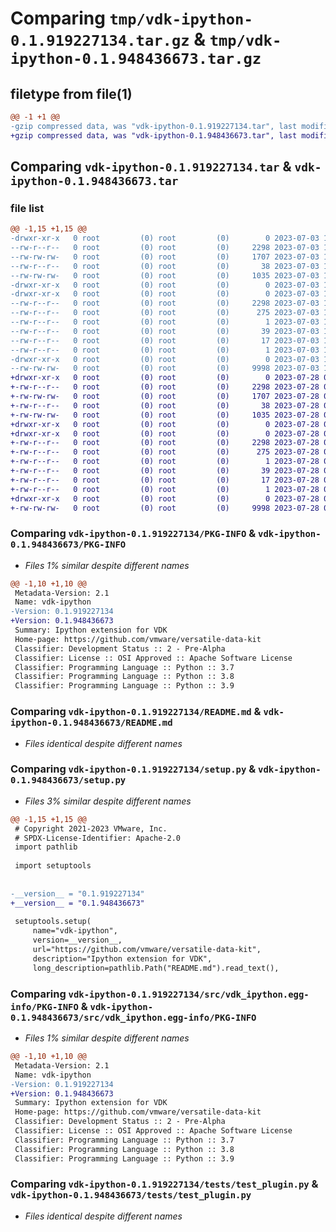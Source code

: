 # Comparing `tmp/vdk-ipython-0.1.919227134.tar.gz` & `tmp/vdk-ipython-0.1.948436673.tar.gz`

## filetype from file(1)

```diff
@@ -1 +1 @@
-gzip compressed data, was "vdk-ipython-0.1.919227134.tar", last modified: Mon Jul  3 12:04:37 2023, max compression
+gzip compressed data, was "vdk-ipython-0.1.948436673.tar", last modified: Fri Jul 28 09:42:42 2023, max compression
```

## Comparing `vdk-ipython-0.1.919227134.tar` & `vdk-ipython-0.1.948436673.tar`

### file list

```diff
@@ -1,15 +1,15 @@
-drwxr-xr-x   0 root         (0) root         (0)        0 2023-07-03 12:04:37.699095 vdk-ipython-0.1.919227134/
--rw-r--r--   0 root         (0) root         (0)     2298 2023-07-03 12:04:37.699095 vdk-ipython-0.1.919227134/PKG-INFO
--rw-rw-rw-   0 root         (0) root         (0)     1707 2023-07-03 12:04:22.000000 vdk-ipython-0.1.919227134/README.md
--rw-r--r--   0 root         (0) root         (0)       38 2023-07-03 12:04:37.699095 vdk-ipython-0.1.919227134/setup.cfg
--rw-rw-rw-   0 root         (0) root         (0)     1035 2023-07-03 12:04:27.000000 vdk-ipython-0.1.919227134/setup.py
-drwxr-xr-x   0 root         (0) root         (0)        0 2023-07-03 12:04:37.695095 vdk-ipython-0.1.919227134/src/
-drwxr-xr-x   0 root         (0) root         (0)        0 2023-07-03 12:04:37.699095 vdk-ipython-0.1.919227134/src/vdk_ipython.egg-info/
--rw-r--r--   0 root         (0) root         (0)     2298 2023-07-03 12:04:37.000000 vdk-ipython-0.1.919227134/src/vdk_ipython.egg-info/PKG-INFO
--rw-r--r--   0 root         (0) root         (0)      275 2023-07-03 12:04:37.000000 vdk-ipython-0.1.919227134/src/vdk_ipython.egg-info/SOURCES.txt
--rw-r--r--   0 root         (0) root         (0)        1 2023-07-03 12:04:37.000000 vdk-ipython-0.1.919227134/src/vdk_ipython.egg-info/dependency_links.txt
--rw-r--r--   0 root         (0) root         (0)       39 2023-07-03 12:04:37.000000 vdk-ipython-0.1.919227134/src/vdk_ipython.egg-info/entry_points.txt
--rw-r--r--   0 root         (0) root         (0)       17 2023-07-03 12:04:37.000000 vdk-ipython-0.1.919227134/src/vdk_ipython.egg-info/requires.txt
--rw-r--r--   0 root         (0) root         (0)        1 2023-07-03 12:04:37.000000 vdk-ipython-0.1.919227134/src/vdk_ipython.egg-info/top_level.txt
-drwxr-xr-x   0 root         (0) root         (0)        0 2023-07-03 12:04:37.699095 vdk-ipython-0.1.919227134/tests/
--rw-rw-rw-   0 root         (0) root         (0)     9998 2023-07-03 12:04:22.000000 vdk-ipython-0.1.919227134/tests/test_plugin.py
+drwxr-xr-x   0 root         (0) root         (0)        0 2023-07-28 09:42:42.594514 vdk-ipython-0.1.948436673/
+-rw-r--r--   0 root         (0) root         (0)     2298 2023-07-28 09:42:42.594514 vdk-ipython-0.1.948436673/PKG-INFO
+-rw-rw-rw-   0 root         (0) root         (0)     1707 2023-07-28 09:42:19.000000 vdk-ipython-0.1.948436673/README.md
+-rw-r--r--   0 root         (0) root         (0)       38 2023-07-28 09:42:42.594514 vdk-ipython-0.1.948436673/setup.cfg
+-rw-rw-rw-   0 root         (0) root         (0)     1035 2023-07-28 09:42:29.000000 vdk-ipython-0.1.948436673/setup.py
+drwxr-xr-x   0 root         (0) root         (0)        0 2023-07-28 09:42:42.594514 vdk-ipython-0.1.948436673/src/
+drwxr-xr-x   0 root         (0) root         (0)        0 2023-07-28 09:42:42.594514 vdk-ipython-0.1.948436673/src/vdk_ipython.egg-info/
+-rw-r--r--   0 root         (0) root         (0)     2298 2023-07-28 09:42:42.000000 vdk-ipython-0.1.948436673/src/vdk_ipython.egg-info/PKG-INFO
+-rw-r--r--   0 root         (0) root         (0)      275 2023-07-28 09:42:42.000000 vdk-ipython-0.1.948436673/src/vdk_ipython.egg-info/SOURCES.txt
+-rw-r--r--   0 root         (0) root         (0)        1 2023-07-28 09:42:42.000000 vdk-ipython-0.1.948436673/src/vdk_ipython.egg-info/dependency_links.txt
+-rw-r--r--   0 root         (0) root         (0)       39 2023-07-28 09:42:42.000000 vdk-ipython-0.1.948436673/src/vdk_ipython.egg-info/entry_points.txt
+-rw-r--r--   0 root         (0) root         (0)       17 2023-07-28 09:42:42.000000 vdk-ipython-0.1.948436673/src/vdk_ipython.egg-info/requires.txt
+-rw-r--r--   0 root         (0) root         (0)        1 2023-07-28 09:42:42.000000 vdk-ipython-0.1.948436673/src/vdk_ipython.egg-info/top_level.txt
+drwxr-xr-x   0 root         (0) root         (0)        0 2023-07-28 09:42:42.594514 vdk-ipython-0.1.948436673/tests/
+-rw-rw-rw-   0 root         (0) root         (0)     9998 2023-07-28 09:42:19.000000 vdk-ipython-0.1.948436673/tests/test_plugin.py
```

### Comparing `vdk-ipython-0.1.919227134/PKG-INFO` & `vdk-ipython-0.1.948436673/PKG-INFO`

 * *Files 1% similar despite different names*

```diff
@@ -1,10 +1,10 @@
 Metadata-Version: 2.1
 Name: vdk-ipython
-Version: 0.1.919227134
+Version: 0.1.948436673
 Summary: Ipython extension for VDK
 Home-page: https://github.com/vmware/versatile-data-kit
 Classifier: Development Status :: 2 - Pre-Alpha
 Classifier: License :: OSI Approved :: Apache Software License
 Classifier: Programming Language :: Python :: 3.7
 Classifier: Programming Language :: Python :: 3.8
 Classifier: Programming Language :: Python :: 3.9
```

### Comparing `vdk-ipython-0.1.919227134/README.md` & `vdk-ipython-0.1.948436673/README.md`

 * *Files identical despite different names*

### Comparing `vdk-ipython-0.1.919227134/setup.py` & `vdk-ipython-0.1.948436673/setup.py`

 * *Files 3% similar despite different names*

```diff
@@ -1,15 +1,15 @@
 # Copyright 2021-2023 VMware, Inc.
 # SPDX-License-Identifier: Apache-2.0
 import pathlib
 
 import setuptools
 
 
-__version__ = "0.1.919227134"
+__version__ = "0.1.948436673"
 
 setuptools.setup(
     name="vdk-ipython",
     version=__version__,
     url="https://github.com/vmware/versatile-data-kit",
     description="Ipython extension for VDK",
     long_description=pathlib.Path("README.md").read_text(),
```

### Comparing `vdk-ipython-0.1.919227134/src/vdk_ipython.egg-info/PKG-INFO` & `vdk-ipython-0.1.948436673/src/vdk_ipython.egg-info/PKG-INFO`

 * *Files 1% similar despite different names*

```diff
@@ -1,10 +1,10 @@
 Metadata-Version: 2.1
 Name: vdk-ipython
-Version: 0.1.919227134
+Version: 0.1.948436673
 Summary: Ipython extension for VDK
 Home-page: https://github.com/vmware/versatile-data-kit
 Classifier: Development Status :: 2 - Pre-Alpha
 Classifier: License :: OSI Approved :: Apache Software License
 Classifier: Programming Language :: Python :: 3.7
 Classifier: Programming Language :: Python :: 3.8
 Classifier: Programming Language :: Python :: 3.9
```

### Comparing `vdk-ipython-0.1.919227134/tests/test_plugin.py` & `vdk-ipython-0.1.948436673/tests/test_plugin.py`

 * *Files identical despite different names*

